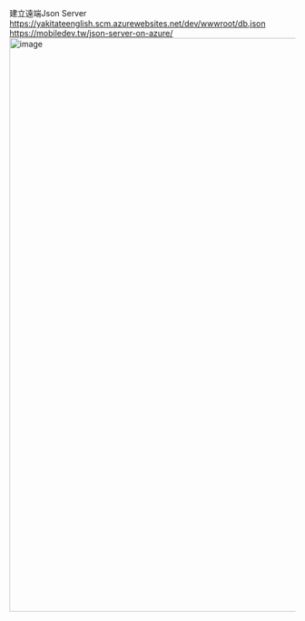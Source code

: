 建立遠端Json Server  
https://yakitateenglish.scm.azurewebsites.net/dev/wwwroot/db.json  
https://mobiledev.tw/json-server-on-azure/
<img width="1011" alt="image" src="https://github.com/AndersonTsaiTW/LAT_Repo/assets/113076298/8f2a923a-f92e-454c-8ace-0a9443753192">
